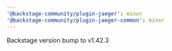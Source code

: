 ```yaml
---
'@backstage-community/plugin-jaeger': minor
'@backstage-community/plugin-jaeger-common': minor
---
```


Backstage version bump to v1.42.3
